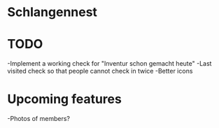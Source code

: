 Schlangennest
============

TODO
============

-Implement a working check for "Inventur schon gemacht heute"
-Last visited check so that people cannot check in twice
-Better icons

Upcoming features
=============
-Photos of members?


